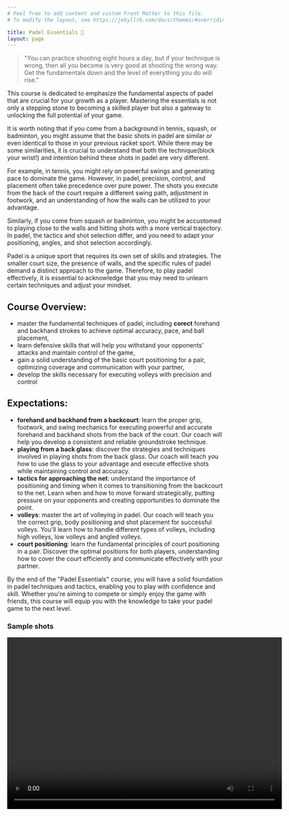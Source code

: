 ```yaml
---
# Feel free to add content and custom Front Matter to this file.
# To modify the layout, see https://jekyllrb.com/docs/themes/#overriding-theme-defaults

title: Padel Essentials 🎯
layout: page
---
```

>"You can practice shooting eight hours a day, but if your technique is wrong, then all you become is very good at shooting the wrong way. Get the fundamentals down and the level of everything you do will rise."

This course is dedicated to emphasize the fundamental aspects of padel that are crucial for your growth as a player. Mastering the essentials is not only a stepping stone to becoming a skilled player but also a gateway to unlocking the full potential of your game.

It is worth noting that if you come from a background in tennis, squash, or badminton, you might assume that the basic shots in padel are similar or even identical to those in your previous racket sport. While there may be some similarities, it is crucial to understand that both the technique(block your wrist!) and intention behind these shots in padel are very different.

For example, in tennis, you might rely on powerful swings and generating pace to dominate the game. However, in padel, precision, control, and placement often take precedence over pure power. The shots you execute from the back of the court require a different swing path, adjustment in footwork, and an understanding of how the walls can be utilized to your advantage.

Similarly, if you come from squash or badminton, you might be accustomed to playing close to the walls and hitting shots with a more vertical trajectory. In padel, the tactics and shot selection differ, and you need to adapt your positioning, angles, and shot selection accordingly.

Padel is a unique sport that requires its own set of skills and strategies. The smaller court size, the presence of walls, and the specific rules of padel demand a distinct approach to the game. Therefore, to play padel effectively, it is essential to acknowledge that you may need to unlearn certain techniques and adjust your mindset.

## Course Overview:

- master the fundamental techniques of padel, including **corect** forehand and backhand strokes to achieve optimal accuracy, pace, and ball placement,
- learn defensive skills that will help you withstand your opponents' attacks and maintain control of the game,
- gain a solid understanding of the basic court positioning for a pair, optimizing coverage and communication with your partner,
- develop the skills necessary for executing volleys with precision and control

## Expectations:

- **forehand and backhand from a backcourt**: learn the proper grip, footwork, and swing mechanics for executing powerful and accurate forehand and backhand shots from the back of the court. Our coach will help you develop a consistent and reliable groundstroke technique.
- **playing from a back glass**: discover the strategies and techniques involved in playing shots from the back glass. Our coach will teach you how to use the glass to your advantage and execute effective shots while maintaining control and accuracy.
- **tactics for approaching the net**: understand the importance of positioning and timing when it comes to transitioning from the backcourt to the net. Learn when and how to move forward strategically, putting pressure on your opponents and creating opportunities to dominate the point.
- **volleys**: master the art of volleying in padel. Our coach will teach you the correct grip, body positioning and shot placement for successful volleys. You'll learn how to handle different types of volleys, including high volleys, low volleys and angled volleys. 
- **court positioning**: learn the fundamental principles of court positioning in a pair. Discover the optimal positions for both players, understanding how to cover the court efficiently and communicate effectively with your partner.

By the end of the "Padel Essentials" course, you will have a solid foundation in padel techniques and tactics, enabling you to play with confidence and skill. Whether you're aiming to compete or simply enjoy the game with friends, this course will equip you with the knowledge to take your padel game to the next level.

### Sample shots
<video controls="true" width='640' height='400' src='/assets/videos/essentials.mp4'></video>